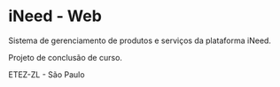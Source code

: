 # iNeed - Web

Sistema de gerenciamento de produtos e serviços da plataforma iNeed.

Projeto de conclusão de curso.

ETEZ-ZL - São Paulo